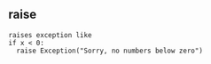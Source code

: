 ## raise  
    raises exception like  
    if x < 0:   
      raise Exception("Sorry, no numbers below zero")  